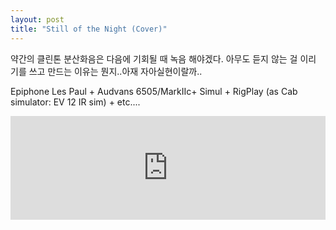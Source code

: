 ```yaml
---
layout: post
title: "Still of the Night (Cover)"
---
```



약간의 클린톤 분산화음은 다음에 기회될 때 녹음 해야겠다. 아무도 듣지 않는 걸 이리 기를 쓰고 만드는 이유는 뭔지..아재 자아실현이랄까..




Epiphone Les Paul + Audvans 6505/MarkIIc+ Simul + RigPlay (as Cab simulator: EV 12 IR sim) + etc....







<iframe width="100%" height="166" scrolling="no" frameborder="no" src="https://w.soundcloud.com/player/?url=https%3A//api.soundcloud.com/tracks/268991830&amp;color=ff5500&amp;auto_play=false&amp;hide_related=false&amp;show_comments=true&amp;show_user=true&amp;show_reposts=false"></iframe>






